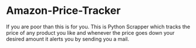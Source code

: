 # Amazon-Price-Tracker
If you are poor than this is for you.
This is Python Scrapper which tracks the price of any product you like and whenever the price goes down your desired amount it alerts you by sending you a mail.
